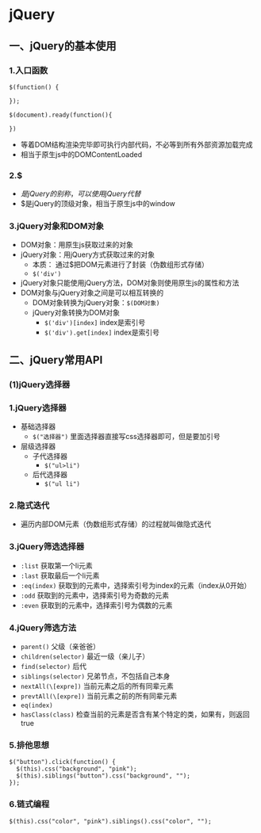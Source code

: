 # jQuery
## 一、jQuery的基本使用
### 1.入口函数
```
$(function() {

});
```
```
$(document).ready(function(){

})
```
+ 等着DOM结构渲染完毕即可执行内部代码，不必等到所有外部资源加载完成
+ 相当于原生js中的DOMContentLoaded
### 2.$
+ $是jQuery的别称，可以使用jQuery代替$
+ $是jQuery的顶级对象，相当于原生js中的window
### 3.jQuery对象和DOM对象
+ DOM对象：用原生js获取过来的对象
+ jQuery对象：用jQuery方式获取过来的对象
  - 本质： 通过$把DOM元素进行了封装（伪数组形式存储）
  - `$('div')`
+ jQuery对象只能使用jQuery方法，DOM对象则使用原生js的属性和方法
+ DOM对象与jQuery对象之间是可以相互转换的
  - DOM对象转换为jQuery对象：`$(DOM对象)`
  - jQuery对象转换为DOM对象
    * `$('div')[index]` index是索引号
    * `$('div').get[index]` index是索引号
## 二、jQuery常用API
### (1)jQuery选择器
### 1.jQuery选择器
+ 基础选择器
  - `$("选择器")` 里面选择器直接写css选择器即可，但是要加引号
+ 层级选择器
  - 子代选择器
    * `$("ul>li")`
  - 后代选择器
    * `$("ul li")`
### 2.隐式迭代
+ 遍历内部DOM元素（伪数组形式存储）的过程就叫做隐式迭代
### 3.jQuery筛选选择器
+ `:list` 获取第一个li元素
+ `:last` 获取最后一个li元素
+ `:eq(index)` 获取到的元素中，选择索引号为index的元素（index从0开始）
+ `:odd` 获取到的元素中，选择索引号为奇数的元素
+ `:even` 获取到的元素中，选择索引号为偶数的元素
### 4.jQuery筛选方法
+ `parent()` 父级（亲爸爸）
+ `children(selector)` 最近一级（亲儿子）
+ `find(selector)` 后代
+ `siblings(selector)` 兄弟节点，不包括自己本身
+ `nextAll(\[expre])` 当前元素之后的所有同辈元素
+ `prevtAll(\[expre])` 当前元素之前的所有同辈元素
+ `eq(index)`
+ `hasClass(class)` 检查当前的元素是否含有某个特定的类，如果有，则返回true
### 5.排他思想
```
$("button").click(function() {
  $(this).css("background", "pink");
  $(this).siblings("button").css("background", "");
});
```
### 6.链式编程
`$(this).css("color", "pink").siblings().css("color", "");`
